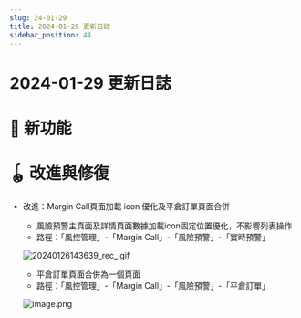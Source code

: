 ```yaml
---
slug: 24-01-29
title: 2024-01-29 更新日誌
sidebar_position: 44
---
```



# 2024-01-29 更新日誌


# 🎉 新功能


# 🪀 改進與修復

- 改進：Margin Call頁面加載 icon 優化及平倉訂單頁面合併
    - 風險預警主頁面及詳情頁面數據加載icon固定位置優化，不影響列表操作
    - 路徑：「風控管理」-「Margin Call」-「風險預警」-「實時預警」

    ![20240126143639_rec_.gif](/assets/ec5e2138074ec83df2073761ef3337c3.gif)

    - 平倉訂單頁面合併為一個頁面
    - 路徑：「風控管理」-「Margin Call」-「風險預警」-「平倉訂單」

    ![image.png](/assets/930fb3067d69272f0eb0bd4933d965ce.png)

